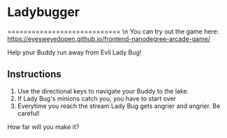 # Ladybugger
============================ \n
You can try out the game here: https://eyesweyedopen.github.io/frontend-nanodegree-arcade-game/

Help your Buddy run away from Evil Lady Bug!

## Instructions
1. Use the directional keys to navigate your Buddy to the lake.
2. If Lady Bug's minions catch you, you have to start over
3. Everytime you reach the stream Lady Bug gets angrier and angrier.  Be careful!


How far will you make it?
